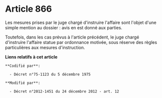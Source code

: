# Article 866

Les mesures prises par le juge chargé d'instruire l'affaire sont l'objet d'une simple mention au dossier : avis en est donné
aux parties. 

Toutefois, dans les cas prévus à l'article précédent, le juge chargé d'instruire l'affaire statue par ordonnance motivée,
sous réserve des règles particulières aux mesures d'instruction.

**Liens relatifs à cet article**

	**Codifié par**:

	  - Décret n°75-1123 du 5 décembre 1975

	**Modifié par**:

	  - Décret n°2012-1451 du 24 décembre 2012 - art. 12
